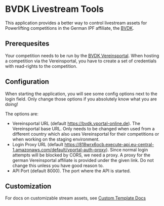 # BVDK Livestream Tools

This application provides a better way to control livestream assets for Powerlifting competitions
in the German IPF affiliate, the [BVDK](https://bvdk.de/).

## Prerequesites

Your competition needs to be run by the [BVDK Vereinsportal](https://bvdk.vportal-online.de/).
When hosting a competition via the Vereinsportal, you have to create a set of credentials with read-rights to the competition.

## Configuration

When starting the application, you will see some config options next to the login field.
Only change those options if you absolutely know what you are doing!

The options are:

- Vereinsportal URL (default https://bvdk.vportal-online.de). The Vereinsportal base URL. Only needs to be changed when used from a different country which also uses Vereinsportal for their competitions or when working on the staging environment.
- Login Proxy URL (default https://818wrx6ocb.execute-api.eu-central-1.amazonaws.com/default/vportal-auth-proxy). Since normal login attempts will be blocked by CORS, we need a proxy. A proxy for the german Vereinsportal affiliate is provided under the given link. Do not change this unless you have good reason to.
- API Port (default 8000). The port where the API is started.

## Customization

For docs on customizable stream assets, see [Custom Template Docs](docs/custom-templates.md)

